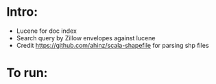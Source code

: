 # Intro:
- Lucene for doc index
- Search query by Zillow envelopes against lucene
- Credit https://github.com/ahinz/scala-shapefile for parsing shp files

# To run:
 
